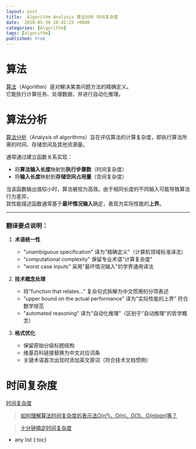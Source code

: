 ```yaml
---
layout: post 
title:  Algorithm Analysis 算法分析 时间复杂度
date:  2018-05-30 10:42:25 +0800
categories: [Algorithm]
tags: [algorithm]
published: true
---
```


# 算法

[算法](https://zh.wikipedia.org/wiki/算法)（Algorithm）是对解决某类问题方法的精确定义。  
它能执行计算任务、处理数据，并进行自动化推理。

# 算法分析

[算法分析](https://zh.wikipedia.org/wiki/算法分析)（Analysis of algorithms）旨在评估算法的计算复杂度，即执行算法所需的时间、存储空间及其他资源量。  

通常通过建立函数关系实现：
- 将**算法输入长度**映射到**执行步骤数**（时间复杂度）
- 将**输入长度**映射到**存储空间占用量**（空间复杂度）

当该函数输出值较小时，算法被视为高效。由于相同长度的不同输入可能导致算法行为差异，  
其性能描述函数通常基于**最坏情况输入**确定，表现为实际性能的**上界**。

---

### 翻译要点说明：
1. **术语统一性**  
   - "unambiguous specification" 译为"精确定义"（计算机领域标准译法）
   - "computational complexity" 保留专业术语"计算复杂度"
   - "worst case inputs" 采用"最坏情况输入"的学界通用译法

2. **技术概念处理**  
   - 将"function that relates..." 复杂句式拆解为中文惯用的分项表述
   - "upper bound on the actual performance" 译为"实际性能的上界" 符合数学规范
   - "automated reasoning" 译为"自动化推理"（区别于"自动推理"的哲学概念）

3. **格式优化**  
   - 保留原始分级标题结构
   - 维基百科链接替换为中文对应词条
   - 关键术语首次出现时添加英文原词（符合技术文档惯例）

# 时间复杂度

[时间复杂度](https://en.wikipedia.org/wiki/Analysis_of_algorithms#/media/File:Comparison_computational_complexity.svg)

> [如何理解算法时间复杂度的表示法O(n²)、O(n)、O(1)、O(nlogn)等？](https://www.zhihu.com/question/21387264)

> [十分钟搞定时间复杂度](https://www.jianshu.com/p/f4cca5ce055a)

* any list
{:toc}